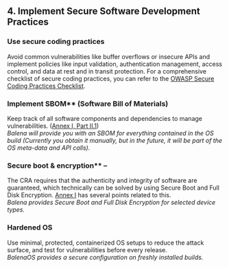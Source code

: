 ## 4\. Implement Secure Software Development Practices

### Use secure coding practices
Avoid common vulnerabilities like buffer overflows or insecure APIs and implement policies like input validation, authentication management, access control, and data at rest and in transit protection. For a comprehensive checklist of secure coding practices, you can refer to the [OWASP Secure Coding Practices Checklist](https://owasp.org/www-project-secure-coding-practices-quick-reference-guide/stable-en/02-checklist/05-checklist.html).

### Implement SBOM** (Software Bill of Materials)
Keep track of all software components and dependencies to manage vulnerabilities. ([Annex I, Part II.1](https://eur-lex.europa.eu/eli/reg/2024/2847/oj/eng#anx_I))  
*Balena will provide you with an SBOM for everything contained in the OS build (Currently you obtain it manually, but in the future, it will be part of the OS meta-data and API calls).*

### Secure boot & encryption** – 
The CRA requires that the authenticity and integrity of software are guaranteed, which technically can be solved by using Secure Boot and Full Disk Encryption. [Annex I](https://eur-lex.europa.eu/eli/reg/2024/2847/oj/eng#anx_I) has several points related to this.  
*Balena provides Secure Boot and Full Disk Encryption for selected device types.*

### Hardened OS
Use minimal, protected, containerized OS setups to reduce the attack surface, and test for vulnerabilities before every release.  
*BalenaOS provides a secure configuration on freshly installed builds.*
